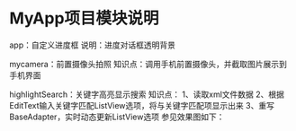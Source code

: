 # MyApp项目模块说明

app：自定义进度框
说明：进度对话框透明背景

mycamera：前置摄像头拍照
知识点：调用手机前置摄像头，并截取图片展示到手机界面

highlightSearch：关键字高亮显示搜索
知识点：
1、读取xml文件数据
2、根据EditText输入关键字匹配ListView选项，将与关键字匹配项显示出来
3、重写BaseAdapter，实时动态更新ListView选项
参见效果图如下：
